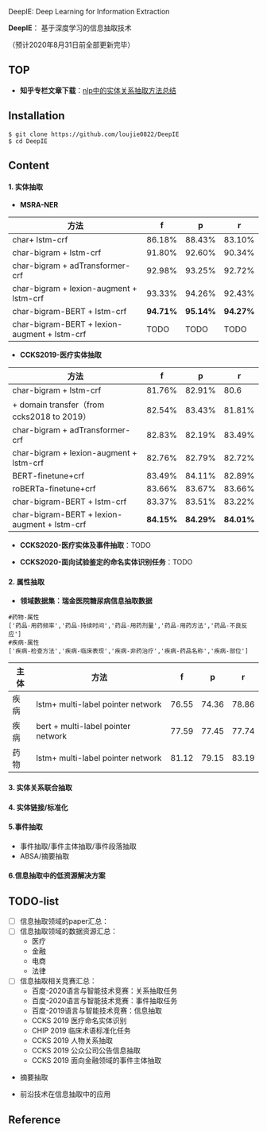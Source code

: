 DeepIE: Deep Learning  for Information Extraction 

**DeepIE**： 基于深度学习的信息抽取技术

（预计2020年8月31日前全部更新完毕）



## TOP 

- **知乎专栏文章下载**：[nlp中的实体关系抽取方法总结](https://github.com/loujie0822/DeepIE/blob/jielou/docs/实体关系抽取算法总结.md)

## Installation

```shell
$ git clone https://github.com/loujie0822/DeepIE
$ cd DeepIE
```

## Content 

#### 1. 实体抽取

- **MSRA-NER**

| 方法                                         | f          | p          | r          |
| -------------------------------------------- | ---------- | ---------- | ---------- |
| char+ lstm-crf                               | 86.18%     | 88.43%     | 83.10%     |
| char-bigram + lstm-crf                       | 91.80%     | 92.60%     | 90.34%     |
| char-bigram + adTransformer-crf              | 92.98%     | 93.25%     | 92.72%     |
| char-bigram + lexion-augment + lstm-crf      | 93.33%     | 94.26%     | 92.43%     |
| char-bigram-BERT + lstm-crf                  | **94.71%** | **95.14%** | **94.27%** |
| char-bigram-BERT + lexion-augment + lstm-crf | TODO       | TODO       | TODO       |

- **CCKS2019-医疗实体抽取**

| 方法                                         | f          | p          | r          |
| -------------------------------------------- | ---------- | ---------- | ---------- |
| char-bigram + lstm-crf                       | 81.76%     | 82.91%     | 80.6       |
| + domain transfer（from ccks2018 to 2019）   | 82.54%     | 83.43%     | 81.81%     |
| char-bigram + adTransformer-crf              | 82.83%     | 82.19%     | 83.49%     |
| char-bigram + lexion-augment + lstm-crf      | 82.76%     | 82.79%     | 82.72%     |
| BERT-finetune+crf                            | 83.49%     | 84.11%     | 82.89%     |
| roBERTa-finetune+crf                         | 83.66%     | 83.67%     | 83.66%     |
| char-bigram-BERT + lstm-crf                  | 83.37%     | 83.51%     | 83.22%     |
| char-bigram-BERT + lexion-augment + lstm-crf | **84.15%** | **84.29%** | **84.01%** |

- **CCKS2020-医疗实体及事件抽取**：TODO

- **CCKS2020-面向试验鉴定的命名实体识别任务**：TODO



#### 2. 属性抽取

- **领域数据集：瑞金医院糖尿病信息抽取数据**

```
#药物-属性
['药品-用药频率','药品-持续时间','药品-用药剂量','药品-用药方法','药品-不良反应']
#疾病-属性
['疾病-检查方法','疾病-临床表现','疾病-非药治疗','疾病-药品名称','疾病-部位']
```

| 主体 | 方法                               | f     | p     | r     |
| ---- | ---------------------------------- | ----- | ----- | ----- |
| 疾病 | lstm+ multi-label pointer network  | 76.55 | 74.36 | 78.86 |
| 疾病 | bert + multi-label pointer network | 77.59 | 77.45 | 77.74 |
| 药物 | lstm+ multi-label pointer network  | 81.12 | 79.15 | 83.19 |

#### 3. 实体关系联合抽取



#### 4. 实体链接/标准化



#### 5.事件抽取

- 事件抽取/事件主体抽取/事件段落抽取
- ABSA/摘要抽取



#### 6.信息抽取中的低资源解决方案



## TODO-list

- [ ] 信息抽取领域的paper汇总：
- [ ] 信息抽取领域的数据资源汇总：
  - 医疗
  - 金融
  - 电商
  - 法律
- [ ] 信息抽取相关竞赛汇总：
  - 百度-2020语言与智能技术竞赛：关系抽取任务
  - 百度-2020语言与智能技术竞赛：事件抽取任务
  - 百度-2019语言与智能技术竞赛：信息抽取
  - CCKS 2019 医疗命名实体识别
  - CHIP 2019 临床术语标准化任务
  - CCKS 2019 人物关系抽取
  - CCKS 2019 公众公司公告信息抽取
  - CCKS 2019 面向金融领域的事件主体抽取

- 摘要抽取

- 前沿技术在信息抽取中的应用

## Reference
